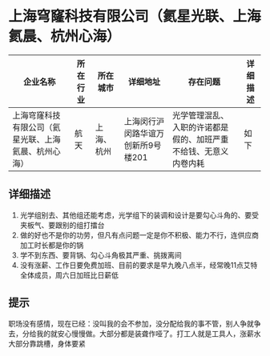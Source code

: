 # 上海穹窿科技有限公司（氦星光联、上海氦晨、杭州心海）


| 企业名称                 | 所在行业     | 所在城市   | 详细地址                                          | 存在问题                                           | 详细描述 |
| ------------------------ | ------------ | ---------- | ------------------------------------------------- | -------------------------------------------------- | -------- |
| 上海穹窿科技有限公司（氦星光联、上海氦晨、杭州心海） | 航天 | 上海、杭州 | 上海闵行沪闵路华谊万创新所9号楼201 | 光学管理混乱、入职的许诺都是假的、加班严重不给钱、无意义内卷内耗 | 如下     |

## 详细描述

1. 光学组别去、其他组还能考虑，光学组下的装调和设计是要勾心斗角的、要受夹板气、要跟别的组打擂台
2. 做的好也不是你的功劳，但凡有点问题一定是你不积极、能力不行，连供应商加工时长都是你的锅
3. 学不到东西、要背锅、勾心斗角极其严重、挑拨离间
4. 没有涨薪、工作日要免费加班、目前的要求是早九晚八点半，经常晚11点艾特全体成员，周六日加班比日薪低

## 提示

职场没有感情，现在已经：没叫我的会不参加，没分配给我的事不管，别人争就争去，分给我的就安心慢慢做。大部分都是装聋作哑了。打工人就是工具人，涨薪水大部分靠跳槽，身体要紧
